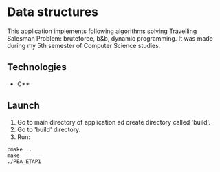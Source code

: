 # Data structures
This application implements following algorithms solving Travelling Salesman Problem: bruteforce, b&b, dynamic programming. It was made during my 5th semester of Computer Science studies.
## Technologies
* C++
## Launch
1. Go to main directory of application ad create directory called 'build'.
2. Go to 'build' directory.
3. Run:
```
cmake ..
make
./PEA_ETAP1
```
